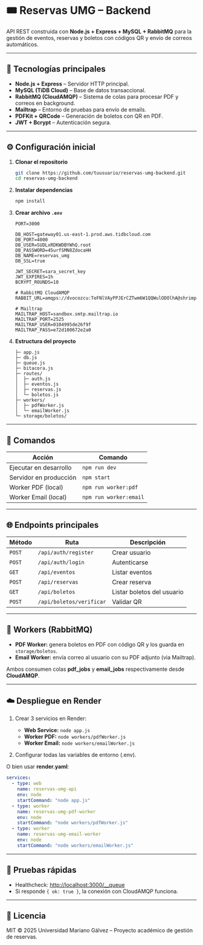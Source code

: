 # 🎟️ Reservas UMG – Backend

API REST construida con **Node.js + Express + MySQL + RabbitMQ** para la gestión de eventos, reservas y boletos con códigos QR y envío de correos automáticos.

---

## 🚀 Tecnologías principales

- **Node.js + Express** – Servidor HTTP principal.
- **MySQL (TiDB Cloud)** – Base de datos transaccional.
- **RabbitMQ (CloudAMQP)** – Sistema de colas para procesar PDF y correos en background.
- **Mailtrap** – Entorno de pruebas para envío de emails.
- **PDFKit + QRCode** – Generación de boletos con QR en PDF.
- **JWT + Bcrypt** – Autenticación segura.

---

## ⚙️ Configuración inicial

1. **Clonar el repositorio**

   ```bash
   git clone https://github.com/tuusuario/reservas-umg-backend.git
   cd reservas-umg-backend
   ```

2. **Instalar dependencias**

   ```bash
   npm install
   ```

3. **Crear archivo `.env`**

   ```env
   PORT=3000

   DB_HOST=gateway01.us-east-1.prod.aws.tidbcloud.com
   DB_PORT=4000
   DB_USER=SUDLxRDKWDBYWhQ.root
   DB_PASSWORD=45urfSMN8ZdocaHH
   DB_NAME=reservas_umg
   DB_SSL=true

   JWT_SECRET=sara_secret_key
   JWT_EXPIRES=1h
   BCRYPT_ROUNDS=10

   # RabbitMQ CloudAMQP
   RABBIT_URL=amqps://dvocozcu:TeFNlVAyPPJErCZTwm6W1QQWulODOlhA@shrimp.rmq.cloudamqp.com/dvocozcu

   # Mailtrap
   MAILTRAP_HOST=sandbox.smtp.mailtrap.io
   MAILTRAP_PORT=2525
   MAILTRAP_USER=0104995de26f9f
   MAILTRAP_PASS=e72d100672e2a0
   ```

4. **Estructura del proyecto**

   ```
   ├─ app.js
   ├─ db.js
   ├─ queue.js
   ├─ bitacora.js
   ├─ routes/
   │  ├─ auth.js
   │  ├─ eventos.js
   │  ├─ reservas.js
   │  └─ boletos.js
   ├─ workers/
   │  ├─ pdfWorker.js
   │  └─ emailWorker.js
   └─ storage/boletos/
   ```

---

## 🧩 Comandos

| Acción | Comando |
|--------|----------|
| Ejecutar en desarrollo | `npm run dev` |
| Servidor en producción | `npm start` |
| Worker PDF (local) | `npm run worker:pdf` |
| Worker Email (local) | `npm run worker:email` |

---

## 🌐 Endpoints principales

| Método | Ruta | Descripción |
|--------|------|-------------|
| `POST` | `/api/auth/register` | Crear usuario |
| `POST` | `/api/auth/login` | Autenticarse |
| `GET`  | `/api/eventos` | Listar eventos |
| `POST` | `/api/reservas` | Crear reserva |
| `GET`  | `/api/boletos` | Listar boletos del usuario |
| `POST` | `/api/boletos/verificar` | Validar QR |

---

## 🧵 Workers (RabbitMQ)

- **PDF Worker:** genera boletos en PDF con código QR y los guarda en `storage/boletos`.
- **Email Worker:** envía correo al usuario con su PDF adjunto (via Mailtrap).

Ambos consumen colas **pdf_jobs** y **email_jobs** respectivamente desde **CloudAMQP**.

---

## ☁️ Despliegue en Render

1. Crear 3 servicios en Render:
   - **Web Service:** `node app.js`
   - **Worker PDF:** `node workers/pdfWorker.js`
   - **Worker Email:** `node workers/emailWorker.js`

2. Configurar todas las variables de entorno (.env).

O bien usar **render.yaml**:

```yaml
services:
  - type: web
    name: reservas-umg-api
    env: node
    startCommand: "node app.js"
  - type: worker
    name: reservas-umg-pdf-worker
    env: node
    startCommand: "node workers/pdfWorker.js"
  - type: worker
    name: reservas-umg-email-worker
    env: node
    startCommand: "node workers/emailWorker.js"
```

---

## 🧪 Pruebas rápidas

- Healthcheck: [http://localhost:3000/__queue](http://localhost:3000/__queue)
- Si responde `{ ok: true }`, la conexión con CloudAMQP funciona.

---

## 🧰 Licencia

MIT © 2025 Universidad Mariano Gálvez – Proyecto académico de gestión de reservas.
